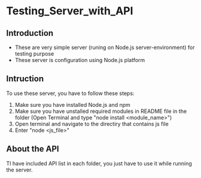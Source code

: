 # Testing_Server_with_API
## Introduction
- These are very simple server (runing on Node.js server-environment) for testing purpose
- These server is configuration using Node.js platform
## Intruction
To use these server, you have to follow these steps:
1. Make sure you have installed Node.js and npm
2. Make sure you have unstalled required modules in README file in the folder (Open Terminal and type "node install <module_name>")
3. Open terminal and navigate to the directiry that contains js file
4. Enter "node <js_file>"
## About the API
TI have included API list in each folder, you just have to use it while running the server.
